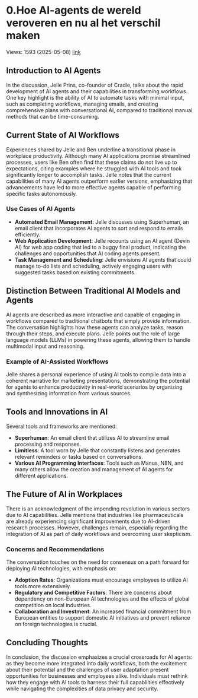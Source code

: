 # 0.Hoe AI-agents de wereld veroveren en nu al het verschil maken
Views: 1593 (2025-05-08) [link](https://www.youtube.com/watch?v=1mK1CZ5d_io)


 ## Introduction to AI Agents
In the discussion, Jelle Prins, co-founder of Cradle, talks about the rapid development of AI agents and their capabilities in transforming workflows. One key highlight is the ability of AI to automate tasks with minimal input, such as completing workflows, managing emails, and creating comprehensive plans with conversational AI, compared to traditional manual methods that can be time-consuming.

## Current State of AI Workflows
Experiences shared by Jelle and Ben underline a transitional phase in workplace productivity. Although many AI applications promise streamlined processes, users like Ben often find that these claims do not live up to expectations, citing examples where he struggled with AI tools and took significantly longer to accomplish tasks. Jelle notes that the current capabilities of many AI agents outperform earlier versions, emphasizing that advancements have led to more effective agents capable of performing specific tasks autonomously.

### Use Cases of AI Agents
- **Automated Email Management**: Jelle discusses using Superhuman, an email client that incorporates AI agents to sort and respond to emails efficiently.
- **Web Application Development**: Jelle recounts using an AI agent (Devin AI) for web app coding that led to a buggy final product, indicating the challenges and opportunities that AI coding agents present.
- **Task Management and Scheduling**: Jelle envisions AI agents that could manage to-do lists and scheduling, actively engaging users with suggested tasks based on existing commitments.

## Distinction Between Traditional AI Models and Agents
AI agents are described as more interactive and capable of engaging in workflows compared to traditional chatbots that simply provide information. The conversation highlights how these agents can analyze tasks, reason through their steps, and execute plans. Jelle points out the role of large language models (LLMs) in powering these agents, allowing them to handle multimodal input and reasoning.

### Example of AI-Assisted Workflows
Jelle shares a personal experience of using AI tools to compile data into a coherent narrative for marketing presentations, demonstrating the potential for agents to enhance productivity in real-world scenarios by organizing and synthesizing information from various sources.

## Tools and Innovations in AI
Several tools and frameworks are mentioned:
- **Superhuman**: An email client that utilizes AI to streamline email processing and responses.
- **Limitless**: A tool worn by Jelle that constantly listens and generates relevant reminders or tasks based on conversations.
- **Various AI Programming Interfaces**: Tools such as Manus, N8N, and many others allow the creation and management of AI agents for different applications.

## The Future of AI in Workplaces
There is an acknowledgment of the impending revolution in various sectors due to AI capabilities. Jelle mentions that industries like pharmaceuticals are already experiencing significant improvements due to AI-driven research processes. However, challenges remain, especially regarding the integration of AI as part of daily workflows and overcoming user skepticism.

### Concerns and Recommendations
The conversation touches on the need for consensus on a path forward for deploying AI technologies, with emphasis on:
- **Adoption Rates**: Organizations must encourage employees to utilize AI tools more extensively.
- **Regulatory and Competitive Factors**: There are concerns about dependency on non-European AI technologies and the effects of global competition on local industries.
- **Collaboration and Investment**: An increased financial commitment from European entities to support domestic AI initiatives and prevent reliance on foreign technologies is crucial.

## Concluding Thoughts
In conclusion, the discussion emphasizes a crucial crossroads for AI agents: as they become more integrated into daily workflows, both the excitement about their potential and the challenges of user adaptation present opportunities for businesses and employees alike. Individuals must rethink how they engage with AI tools to harness their full capabilities effectively while navigating the complexities of data privacy and security.
